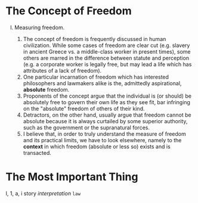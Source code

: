 # The Concept of Freedom
<ol type="I">
<li>Measuring freedom.</li>
<ol>
<li>The concept of freedom is frequently discussed in human civilization. While some cases of freedom are clear cut (e.g. slavery in ancient Greece vs. a middle-class worker in present times), some others are marred in the difference between statute and perception (e.g. a corporate worker is legally free, but may lead a life which has attributes of a lack of freedom).</li>
<li>One particular incarnation of freedom which has interested philosophers and lawmakers alike is the, admittedly aspirational, <b>absolute</b> freedom.</li>
<li>Proponents of the concept argue that the individual is (or should) be absolutely free to govern their own life as they see fit, bar infringing on the "absolute" freedom of others of their kind.</li>
<li>Detractors, on the other hand, usually argue that freedom cannot be absolute because it is always curtailed by some superior authority, such as the government or the supranatural forces. </li>
<li>I believe that, in order to truly understand the measure of freedom and its practical limits, we have to look elsewhere, namely to the <b>context</b> in which freedom (absolute or less so) exists and is transacted.
</ol>
</ol>

# The Most Important Thing

I, 1, a, i
story
*interpretation*
`law`
<!--stackedit_data:
eyJoaXN0b3J5IjpbMTExMzg4Mzk4MSwtMjMwMTkxMTU2XX0=
-->